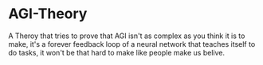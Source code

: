 # AGI-Theory
A Theroy that tries to prove that AGI isn't as complex as you think it is to make, it's a forever feedback loop of a neural network that teaches itself to do tasks, it won't be that hard to make like people make us belive.
